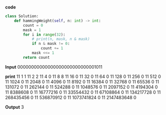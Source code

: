 **code**

```py
class Solution:
    def hammingWeight(self, n: int) -> int:
        count = 0
        mask = 1
        for i in range(32):
            # print(n, mask, n & mask)
            if n & mask != 0:
                count += 1
            mask <<= 1
        return count
```

**Input**
00000000000000000000000000001011

**print**
11 1 1
11 2 2
11 4 0
11 8 8
11 16 0
11 32 0
11 64 0
11 128 0
11 256 0
11 512 0
11 1024 0
11 2048 0
11 4096 0
11 8192 0
11 16384 0
11 32768 0
11 65536 0
11 131072 0
11 262144 0
11 524288 0
11 1048576 0
11 2097152 0
11 4194304 0
11 8388608 0
11 16777216 0
11 33554432 0
11 67108864 0
11 134217728 0
11 268435456 0
11 536870912 0
11 1073741824 0
11 2147483648 0

**Output**
3
